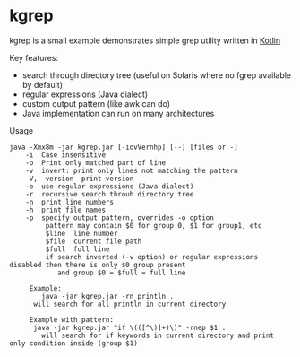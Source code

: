# kgrep

kgrep is a small example demonstrates simple grep utility written in [Kotlin](http://kotlinlang.org)

Key features:
- search through directory tree (useful on Solaris where no fgrep available by default)
- regular expressions (Java dialect)
- custom output pattern (like awk can do)
- Java implementation can run on many architectures

Usage

```
java -Xmx8m -jar kgrep.jar [-iovVernhp] [--] [files or -]
    -i  Case insensitive
    -o  Print only matched part of line
    -v  invert: print only lines not matching the pattern
    -V,--version  print version
    -e  use regular expressions (Java dialect)
    -r  recursive search throuh directory tree
    -n  print line numbers
    -h  print file names
    -p  specify output pattern, overrides -o option
         pattern may contain $0 for group 0, $1 for group1, etc
         $line  line number
         $file  current file path
         $full  full line
         if search inverted (-v option) or regular expressions disabled then there is only $0 group present
            and group $0 = $full = full line

     Example:
        java -jar kgrep.jar -rn println .
      will search for all println in current directory

     Example with pattern:
      java -jar kgrep.jar "if \(([^\)]+)\)" -rnep $1 .
        will search for if keywords in current directory and print only condition inside (group $1)
```
